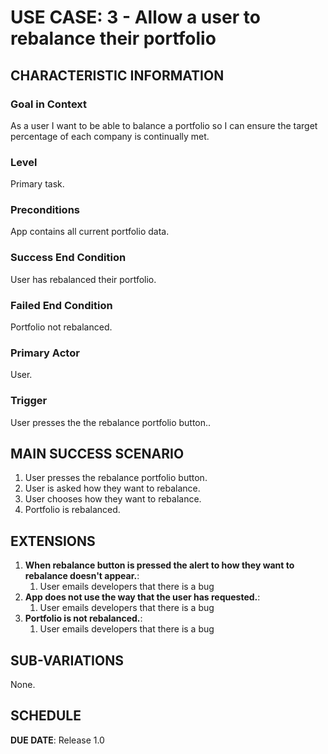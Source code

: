 # USE CASE: 3 - Allow a user to rebalance their portfolio

## CHARACTERISTIC INFORMATION

### Goal in Context

As a user I want to be able to balance a portfolio so I can ensure the target percentage of each company is continually met.

### Level

Primary task.

### Preconditions

App contains all current portfolio data.

### Success End Condition

User has rebalanced their portfolio.

### Failed End Condition

Portfolio not rebalanced.

### Primary Actor

User.

### Trigger

User presses the the rebalance portfolio button..

## MAIN SUCCESS SCENARIO

1. User presses the rebalance portfolio button.
2. User is asked how they want to rebalance.
3. User chooses how they want to rebalance.
4. Portfolio is rebalanced.

## EXTENSIONS

1. **When rebalance button is pressed the alert to how they want to rebalance doesn't appear.**:
    1. User emails developers that there is a bug
3. **App does not use the way that the user has requested.**:
    1. User emails developers that there is a bug
4. **Portfolio is not rebalanced.**:
    1. User emails developers that there is a bug
    
## SUB-VARIATIONS

None.

## SCHEDULE

**DUE DATE**: Release 1.0